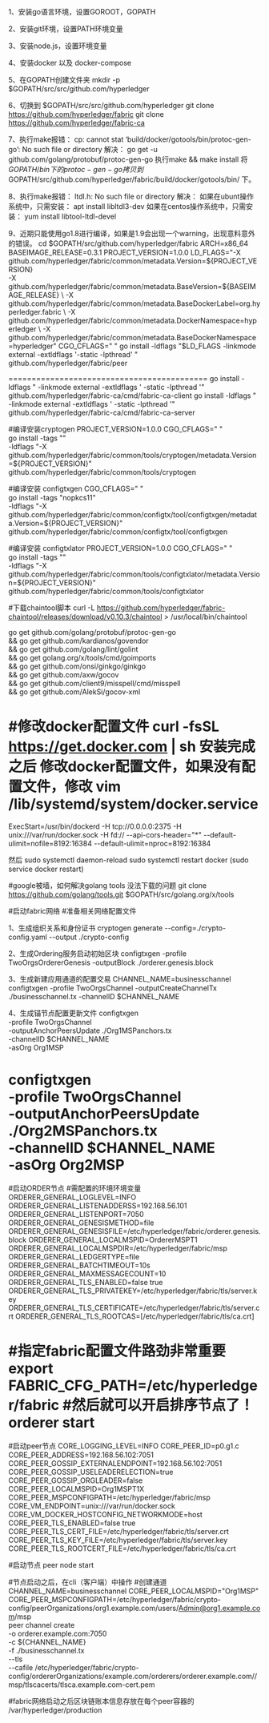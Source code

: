 1、安装go语言环境，设置GOROOT，GOPATH

2、安装git环境，设置PATH环境变量

3、安装node.js，设置环境变量

4、安装docker 以及 docker-compose

5、在GOPATH创建文件夹
mkdir -p $GOPATH/src/src/github.com/hyperledger

6、切换到 $GOPATH/src/src/github.com/hyperledger
git clone https://github.com/hyperledger/fabric
git clone https://github.com/hyperledger/fabric-ca

7、执行make报错：
cp: cannot stat ‘build/docker/gotools/bin/protoc-gen-go’: No such file or directory
解决：
go get -u github.com/golang/protobuf/protoc-gen-go
执行make && make install
将$GOPATH/bin 下的 protoc-gen-go 拷贝到$GOPATH/src/github.com/hyperledger/fabric/build/docker/gotools/bin/ 下。

8、执行make报错：
ltdl.h: No such file or directory
解决：
如果在ubunt操作系统中，只需安装：
apt install libltdl3-dev
如果在centos操作系统中，只需安装：
yum install libtool-ltdl-devel

9、近期只能使用go1.8进行编译，如果是1.9会出现一个warning，出现意料意外的错误。
cd $GOPATH/src/github.com/hyperledger/fabric
ARCH=x86_64
BASEIMAGE_RELEASE=0.3.1
PROJECT_VERSION=1.0.0
LD_FLAGS="-X github.com/hyperledger/fabric/common/metadata.Version=${PROJECT_VERSION} \
-X github.com/hyperledger/fabric/common/metadata.BaseVersion=${BASEIMAGE_RELEASE} \
-X github.com/hyperledger/fabric/common/metadata.BaseDockerLabel=org.hyperledger.fabric \
-X github.com/hyperledger/fabric/common/metadata.DockerNamespace=hyperledger \
-X github.com/hyperledger/fabric/common/metadata.BaseDockerNamespace=hyperledger"
CGO_CFLAGS=" " go install -ldflags "$LD_FLAGS -linkmode external -extldflags '-static -lpthread' " \
github.com/hyperledger/fabric/peer

===========================================
go install -ldflags " -linkmode external -extldflags ' -static -lpthread '" github.com/hyperledger/fabric-ca/cmd/fabric-ca-client
go install -ldflags " -linkmode external -extldflags ' -static -lpthread '" github.com/hyperledger/fabric-ca/cmd/fabric-ca-server

#编译安装cryptogen
PROJECT_VERSION=1.0.0
CGO_CFLAGS=" " \
go install -tags "" \
-ldflags "-X github.com/hyperledger/fabric/common/tools/cryptogen/metadata.Version=${PROJECT_VERSION}" \
github.com/hyperledger/fabric/common/tools/cryptogen

#编译安装 configtxgen
CGO_CFLAGS=" " \
go install -tags "nopkcs11" \
-ldflags "-X github.com/hyperledger/fabric/common/configtx/tool/configtxgen/metadata.Version=${PROJECT_VERSION}" \
github.com/hyperledger/fabric/common/configtx/tool/configtxgen

#编译安装 configtxlator
PROJECT_VERSION=1.0.0
CGO_CFLAGS=" " \
go install -tags "" \
-ldflags "-X github.com/hyperledger/fabric/common/tools/configtxlator/metadata.Version=${PROJECT_VERSION}" \
github.com/hyperledger/fabric/common/tools/configtxlator

#下载chaintool脚本
curl -L https://github.com/hyperledger/fabric-chaintool/releases/download/v0.10.3/chaintool > /usr/local/bin/chaintool

go get github.com/golang/protobuf/protoc-gen-go \
&& go get github.com/kardianos/govendor \
&& go get github.com/golang/lint/golint \
&& go get golang.org/x/tools/cmd/goimports \
&& go get github.com/onsi/ginkgo/ginkgo \
&& go get github.com/axw/gocov \
&& go get github.com/client9/misspell/cmd/misspell \
&& go get github.com/AlekSi/gocov-xml


#修改docker配置文件
curl -fsSL https://get.docker.com | sh
安装完成之后
修改docker配置文件，如果没有配置文件，修改
vim /lib/systemd/system/docker.service
==================
ExecStart=/usr/bin/dockerd -H tcp://0.0.0.0:2375 -H unix:///var/run/docker.sock -H fd:// --api-cors-header="*" --default-ulimit=nofile=8192:16384 --default-ulimit=nproc=8192:16384

然后
sudo systemctl daemon-reload
sudo systemctl restart docker (sudo service docker restart)

#google被墙，如何解决golang tools 没法下载的问题
git clone https://github.com/golang/tools.git $GOPATH/src/golang.org/x/tools


#启动fabric网络
#准备相关网络配置文件

1、生成组织关系和身份证书
cryptogen generate --config=./crypto-config.yaml --output ./crypto-config

2、生成Ordering服务启动初始区块
configtxgen -profile TwoOrgsOrdererGenesis -outputBlock ./orderer.genesis.block

3、生成新建应用通道的配置交易
CHANNEL_NAME=businesschannel
configtxgen -profile TwoOrgsChannel -outputCreateChannelTx  ./businesschannel.tx -channelID $CHANNEL_NAME

4、生成锚节点配置更新文件
configtxgen \
-profile TwoOrgsChannel \
-outputAnchorPeersUpdate ./Org1MSPanchors.tx  \
-channelID $CHANNEL_NAME \
-asOrg Org1MSP

configtxgen \
-profile TwoOrgsChannel \
-outputAnchorPeersUpdate ./Org2MSPanchors.tx \
-channelID $CHANNEL_NAME \
-asOrg Org2MSP
======================================================================================
#启动ORDER节点
#需配置的环境环境变量
ORDERER_GENERAL_LOGLEVEL=INFO
ORDERER_GENERAL_LISTENADDERSS=192.168.56.101
ORDERER_GENERAL_LISTENPORT=7050
ORDERER_GENERAL_GENESISMETHOD=file
ORDERER_GENERAL_GENESISFILE=/etc/hyperledger/fabric/orderer.genesis.block
ORDERER_GENERAL_LOCALMSPID=OrdererMSPT1
ORDERER_GENERAL_LOCALMSPDIR=/etc/hyperledger/fabric/msp
ORDERER_GENERAL_LEDGERTYPE=file
ORDERER_GENERAL_BATCHTIMEOUT=10s
ORDERER_GENERAL_MAXMESSAGECOUNT=10
ORDERER_GENERAL_TLS_ENABLED=false true
ORDERER_GENERAL_TLS_PRIVATEKEY=/etc/hyperledger/fabric/tls/server.key
ORDERER_GENERAL_TLS_CERTIFICATE=/etc/hyperledger/fabric/tls/server.crt
ORDERER_GENERAL_TLS_ROOTCAS=[/etc/hyperledger/fabric/tls/ca.crt]

#指定fabric配置文件路劲非常重要
export FABRIC_CFG_PATH=/etc/hyperledger/fabric
#然后就可以开启排序节点了！
orderer start
======================================================================================
#启动peer节点
CORE_LOGGING_LEVEL=INFO
CORE_PEER_ID=p0.g1.c
CORE_PEER_ADDRESS=192.168.56.102:7051
CORE_PEER_GOSSIP_EXTERNALENDPOINT=192.168.56.102:7051
CORE_PEER_GOSSIP_USELEADERELECTION=true
CORE_PEER_GOSSIP_ORGLEADER=false
CORE_PEER_LOCALMSPID=Org1MSPT1X
CORE_PEER_MSPCONFIGPATH=/etc/hyperledger/fabric/msp
CORE_VM_ENDPOINT=unix:///var/run/docker.sock
CORE_VM_DOCKER_HOSTCONFIG_NETWORKMODE=host
CORE_PEER_TLS_ENABLED=false true
CORE_PEER_TLS_CERT_FILE=/etc/hyperledger/fabric/tls/server.crt
CORE_PEER_TLS_KEY_FILE=/etc/hyperledger/fabric/tls/server.key
CORE_PEER_TLS_ROOTCERT_FILE=/etc/hyperledger/fabric/tls/ca.crt

#启动节点
peer node start


#节点启动之后，在cli（客户端）中操作
#创建通道
CHANNEL_NAME=businesschannel
CORE_PEER_LOCALMSPID="Org1MSP" \
CORE_PEER_MSPCONFIGPATH=/etc/hyperledger/fabric/crypto-config/peerOrganizations/org1.example.com/users/Admin@org1.example.com/msp \
peer channel create \
-o orderer.example.com:7050 \
-c ${CHANNEL_NAME} \
-f ./businesschannel.tx \
--tls \
--cafile /etc/hyperledger/fabric/crypto-config/ordererOrganizations/example.com/orderers/orderer.example.com//msp/tlscacerts/tlsca.example.com-cert.pem


#fabric网络启动之后区块链账本信息存放在每个peer容器的
/var/hyperledger/production





